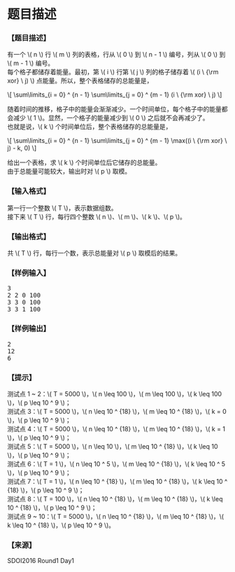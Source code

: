 # 题目描述


<h3>
【题目描述】
</h3>
<p>
有一个 \( n \) 行 \( m \) 列的表格，行从 \( 0 \) 到 \( n - 1 \) 编号，列从 \( 0 \) 到 \( m - 1 \) 编号。<br/>
每个格子都储存着能量。最初，第 \( i \) 行第 \( j \) 列的格子储存着 \( (i \ {\rm xor} \ j) \) 点能量。所以，整个表格储存的总能量是，
</p>
<p>
\[ \sum\limits_{i = 0} ^ {n - 1} \sum\limits_{j = 0} ^ {m - 1} (i \ {\rm xor} \ j) \]
</p>
<p>
随着时间的推移，格子中的能量会渐渐减少。一个时间单位，每个格子中的能量都会减少 \( 1 \)。显然，一个格子的能量减少到 \( 0 \) 之后就不会再减少了。<br/>
也就是说，\( k \) 个时间单位后，整个表格储存的总能量是，
</p>
<p>
\[ \sum\limits_{i = 0} ^ {n - 1} \sum\limits_{j = 0} ^ {m - 1} \max((i \ {\rm xor} \ j) - k, 0) \]
</p>
<p>
给出一个表格，求 \( k \) 个时间单位后它储存的总能量。<br/>
由于总能量可能较大，输出时对 \( p \) 取模。
</p>
<h3>
【输入格式】
</h3>
<p>
第一行一个整数 \( T \)，表示数据组数。<br/>
接下来 \( T \) 行，每行四个整数 \( n \)、\( m \)、\( k \)、\( p \)。
</p>
<h3>
【输出格式】
</h3>
<p>
共 \( T \) 行，每行一个数，表示总能量对 \( p \) 取模后的结果。
</p>
<h3>
【样例输入】
</h3>
<pre>3
2 2 0 100
3 3 0 100
3 3 1 100
</pre>
<h3>
【样例输出】
</h3>
<pre>2
12
6
</pre>
<h3>
【提示】
</h3>
<p>
测试点 1 ~ 2：\( T = 5000 \)，\( n \leq 100 \)，\( m \leq 100 \)，\( k \leq 100 \)，\( p \leq 10 ^ 9 \)；<br/>
测试点 3：\( T = 5000 \)，\( n \leq 10 ^ {18} \)，\( m \leq 10 ^ {18} \)，\( k = 0 \)，\( p \leq 10 ^ 9 \)；<br/>
测试点 4：\( T = 5000 \)，\( n \leq 10 ^ {18} \)，\( m \leq 10 ^ {18} \)，\( k = 1 \)，\( p \leq 10 ^ 9 \)；<br/>
测试点 5：\( T = 5000 \)，\( n \leq 10 \)，\( m \leq 10 ^ {18} \)，\( k \leq 10 \)，\( p \leq 10 ^ 9 \)；<br/>
测试点 6：\( T = 1 \)，\( n \leq 10 ^ 5 \)，\( m \leq 10 ^ {18} \)，\( k \leq 10 ^ 5 \)，\( p \leq 10 ^ 9 \)；<br/>
测试点 7：\( T = 1 \)，\( n \leq 10 ^ {18} \)，\( m \leq 10 ^ {18} \)，\( k \leq 10 ^ {18} \)，\( p \leq 10 ^ 9 \)；<br/>
测试点 8：\( T = 100 \)，\( n \leq 10 ^ {18} \)，\( m \leq 10 ^ {18} \)，\( k \leq 10 ^ {18} \)，\( p \leq 10 ^ 9 \)；<br/>
测试点 9 ~ 10：\( T = 5000 \)，\( n \leq 10 ^ {18} \)，\( m \leq 10 ^ {18} \)，\( k \leq 10 ^ {18} \)，\( p \leq 10 ^ 9 \)。
</p>
<h3>
【来源】
</h3>
<p>
SDOI2016 Round1 Day1
</p>
<style>span.math span { border-left-width: 0 !important; }</style>
<script type="text/x-mathjax-config">
if (typeof MathJaxListener !== 'undefined') {
  MathJax.Hub.Register.StartupHook('End', function () {
    MathJaxListener.invokeCallbackForKey_('End');
  });
}
</script>
<script type="text/javascript" src="https://cdn.mathjax.org/mathjax/latest/MathJax.js?config=TeX-AMS-MML_HTMLorMML"></script>

